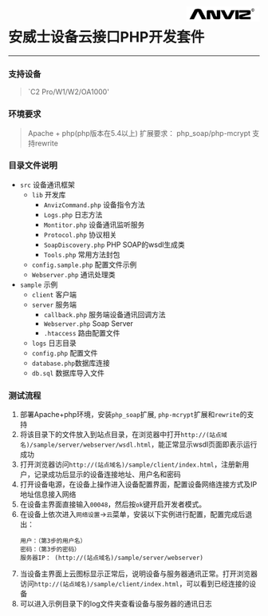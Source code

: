 <img src="logo.png" style="height:30px;" align="right" />

# 安威士设备云接口PHP开发套件

------------

### 支持设备
> `C2 Pro/W1/W2/OA1000'

### 环境要求
> Apache + php(php版本在5.4以上)
> 扩展要求： php_soap/php-mcrypt
> 支持rewrite

### 目录文件说明
* `src`             设备通讯框架
    * `lib`             开发库
        * `AnvizCommand.php`    设备指令方法
        * `Logs.php`            日志方法
        * `Montitor.php`        设备通讯监听服务
        * `Protocol.php`        协议相关
        * `SoapDiscovery.php`   PHP SOAP的wsdl生成类
        * `Tools.php`           常用方法封包
    * `config.sample.php`          配置文件示例
    * `Webserver.php`       通讯处理类
* `sample`          示例
    * `client`      客户端
    * `server`      服务端
        * `callback.php`    服务端设备通讯回调方法
        * `Webserver.php`   Soap Server
        * `.htaccess`       路由配置文件
    * `logs`        日志目录
    * `config.php`  配置文件
    * `database.php`数据库连接
    * `db.sql`      数据库导入文件

### 测试流程
1. 部署Apache+php环境，安装`php_soap`扩展, `php-mcrypt`扩展和`rewrite`的支持
2. 将该目录下的文件放入到站点目录，在浏览器中打开`http://(站点域名)/sample/server/webserver/wsdl.html`，能正常显示wsdl页面即表示运行成功
3. 打开浏览器访问`http://(站点域名)/sample/client/index.html`，注册新用户，记录成功后显示的设备连接地址、用户名和密码
4. 打开设备电源，在设备上操作进入设备配置界面，配置设备网络连接方式及IP地址信息接入网络
4. 在设备主界面直接输入`00048`，然后按`ok`键开启开发者模式。
5. 在设备上依次进入`网络设置`->`云`菜单，安装以下实例进行配置，配置完成后退出：
    ```
    用户：（第3步的用户名）
    密码：（第3步的密码）
    服务器IP： (http://(站点域名)/sample/server/webserver)
    ```
6. 当设备主界面上云图标显示正常后，说明设备与服务器通讯正常。打开浏览器访问`http://(站点域名)/sample/client/index.html`，可以看到已经连接的设备
7. 可以进入示例目录下的log文件夹查看设备与服务器的通讯日志
